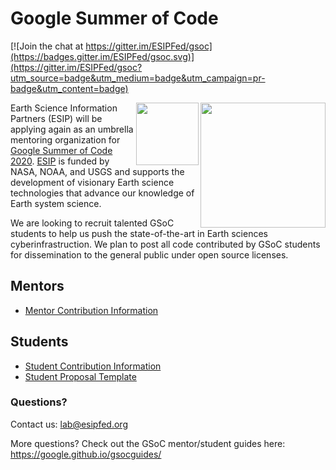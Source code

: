 # Google Summer of Code

[![Join the chat at https://gitter.im/ESIPFed/gsoc](https://badges.gitter.im/ESIPFed/gsoc.svg)](https://gitter.im/ESIPFed/gsoc?utm_source=badge&utm_medium=badge&utm_campaign=pr-badge&utm_content=badge)

<img src="https://www.esipfed.org/wp-content/uploads/2018/12/esip-transparent-background.png" align="right" width="200" />
<img src="https://summerofcode.withgoogle.com/static/img/og-image.png" align="right" width="100" />

Earth Science Information Partners (ESIP) will be applying again as an umbrella mentoring organization
for [Google Summer of Code 2020][GSOC]. [ESIP][ESIP] is funded by NASA, NOAA, and USGS and supports the development of visionary Earth science technologies that advance our knowledge of Earth system science. 

We are looking to recruit talented GSoC students to help us push the state-of-the-art in Earth sciences cyberinfrastruction. We plan to post all code contributed by GSoC students for dissemination to the general public under open source licenses.

## Mentors
* [Mentor Contribution Information][MCG]

## Students
* [Student Contribution Information][SCG]
* [Student Proposal Template][SPT]

### Questions?

Contact us: lab@esipfed.org

More questions? Check out the GSoC mentor/student guides here: https://google.github.io/gsocguides/

[ESIP]: https://esipfed.org
[GSOC]: https://summerofcode.withgoogle.com/
[MCG]: MENTOR-contribution-guide.md
[SPT]: STUDENT-proposal-template.md
[SCG]: STUDENT-contribution-guide.md
